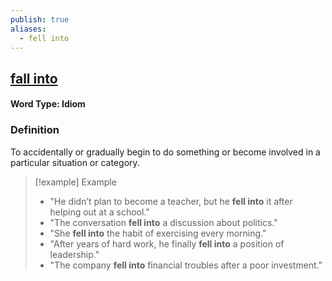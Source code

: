 ```yaml
---
publish: true
aliases:
  - fell into
---
```


## [fall into](https://dictionary.cambridge.org/dictionary/english/fell-into)
#### Word Type: Idiom

### Definition
To accidentally or gradually begin to do something or become involved in a particular situation or category.

> [!example] Example
> 
> - "He didn’t plan to become a teacher, but he **fell into** it after helping out at a school."
> - "The conversation **fell into** a discussion about politics."
> - "She **fell into** the habit of exercising every morning."
> - "After years of hard work, he finally **fell into** a position of leadership."
> - "The company **fell into** financial troubles after a poor investment."